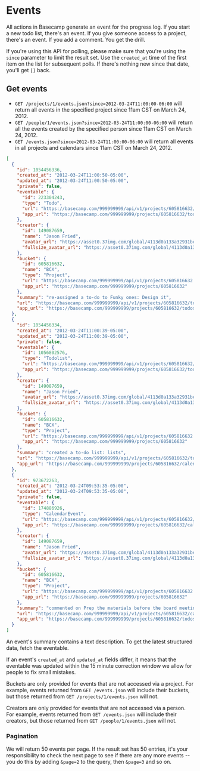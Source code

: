Events
======

All actions in Basecamp generate an event for the progress log. If you start a new todo list, there's an event. If you give someone access to a project, there's an event. If you add a comment. You get the drill.

If you're using this API for polling, please make sure that you're using the `since` parameter to limit the result set. Use the `created_at` time of the first item on the list for subsequent polls. If there's nothing new since that date, you'll get `[]` back.


Get events
-----------------

* `GET /projects/1/events.json?since=2012-03-24T11:00:00-06:00` will return all events in the specified project since 11am CST on March 24, 2012.
* `GET /people/1/events.json?since=2012-03-24T11:00:00-06:00` will return all the events created by the specified person since 11am CST on March 24, 2012.
* `GET /events.json?since=2012-03-24T11:00:00-06:00` will return all events in all projects and calendars since 11am CST on March 24, 2012.

```json
[
  {
    "id": 1054456336,
    "created_at": "2012-03-24T11:00:50-05:00",
    "updated_at": "2012-03-24T11:00:50-05:00",
    "private": false,
    "eventable": {
      "id": 223304243,
      "type": "Todo",
      "url": "https://basecamp.com/999999999/api/v1/projects/605816632/todos/223304243.json",
      "app_url": "https://basecamp.com/999999999/projects/605816632/todos/223304243"
    },
    "creator": {
      "id": 149087659,
      "name": "Jason Fried",
      "avatar_url": "https://asset0.37img.com/global/4113d0a133a32931be8934e70b2ea21efeff72c1/avatar.96.gif?r=3",
      "fullsize_avatar_url": "https://asset0.37img.com/global/4113d0a133a32931be8934e70b2ea21efeff72c1/original.gif?r=3"
    },
    "bucket": {
      "id": 605816632,
      "name": "BCX",
      "type": "Project",
      "url": "https://basecamp.com/999999999/api/v1/projects/605816632.json",
      "app_url": "https://basecamp.com/999999999/projects/605816632"
    },
    "summary": "re-assigned a to-do to Funky ones: Design it",
    "url": "https://basecamp.com/999999999/api/v1/projects/605816632/todos/223304243.json",
    "app_url": "https://basecamp.com/999999999/projects/605816632/todos/223304243"
  },
  {
    "id": 1054456334,
    "created_at": "2012-03-24T11:00:39-05:00",
    "updated_at": "2012-03-24T11:00:39-05:00",
    "private": false,
    "eventable": {
      "id": 1056802576,
      "type": "Todolist",
      "url": "https://basecamp.com/999999999/api/v1/projects/605816632/todolists/1056802576.json",
      "app_url": "https://basecamp.com/999999999/projects/605816632/todolists/1056802576"
    },
    "creator": {
      "id": 149087659,
      "name": "Jason Fried",
      "avatar_url": "https://asset0.37img.com/global/4113d0a133a32931be8934e70b2ea21efeff72c1/avatar.96.gif?r=3",
      "fullsize_avatar_url": "https://asset0.37img.com/global/4113d0a133a32931be8934e70b2ea21efeff72c1/original.gif?r=3"
    },
    "bucket": {
      "id": 605816632,
      "name": "BCX",
      "type": "Project",
      "url": "https://basecamp.com/999999999/api/v1/projects/605816632.json",
      "app_url": "https://basecamp.com/999999999/projects/605816632"
    },
    "summary": "created a to-do list: lists",
    "url": "https://basecamp.com/999999999/api/v1/projects/605816632/todolists/1056802576.json",
    "app_url": "https://basecamp.com/999999999/projects/605816632/calendar_events/174886926"
  },
  {
    "id": 973672263,
    "created_at": "2012-03-24T09:53:35-05:00",
    "updated_at": "2012-03-24T09:53:35-05:00",
    "private": false,
    "eventable": {
      "id": 174886926,
      "type": "CalendarEvent",
      "url": "https://basecamp.com/999999999/api/v1/projects/605816632/calendar_events/174886926.json",
      "app_url": "https://basecamp.com/999999999/projects/605816632/calendar_events/174886926"
    },
    "creator": {
      "id": 149087659,
      "name": "Jason Fried",
      "avatar_url": "https://asset0.37img.com/global/4113d0a133a32931be8934e70b2ea21efeff72c1/avatar.96.gif?r=3",
      "fullsize_avatar_url": "https://asset0.37img.com/global/4113d0a133a32931be8934e70b2ea21efeff72c1/original.gif?r=3"
    },
    "bucket": {
      "id": 605816632,
      "name": "BCX",
      "type": "Project",
      "url": "https://basecamp.com/999999999/api/v1/projects/605816632.json",
      "app_url": "https://basecamp.com/999999999/projects/605816632"
    },
    "summary": "commented on Prep the materials before the board meeting with Bezos",
    "url": "https://basecamp.com/999999999/api/v1/projects/605816632/calendar_events/174886926.json",
    "app_url": "https://basecamp.com/999999999/projects/605816632/todos/223304243"
  }
]
```

An event's summary contains a text description. To get the latest structured data, fetch the eventable.

If an event's `created_at` and `updated_at` fields differ, it means that the eventable was updated within the 15 minute correction window we allow for people to fix small mistakes.

Buckets are only provided for events that are not accessed via a project. For example, events returned from `GET /events.json` will include their buckets,
but those returned from `GET /projects/1/events.json` will not.

Creators are only provided for events that are not accessed via a person. For example, events returned from `GET /events.json` will include their creators,
but those returned from `GET /people/1/events.json` will not.

### Pagination

We will return 50 events per page. If the result set has 50 entries, it's your
responsibility to check the next page to see if there are any more events --
you do this by adding `&page=2` to the query, then `&page=3` and so on.
